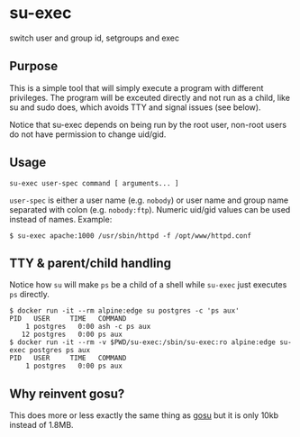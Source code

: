 # su-exec
switch user and group id, setgroups and exec

## Purpose

This is a simple tool that will simply execute a program with different
privileges. The program will be exceuted directly and not run as a child,
like su and sudo does, which avoids TTY and signal issues (see below).

Notice that su-exec depends on being run by the root user, non-root
users do not have permission to change uid/gid.

## Usage

```shell
su-exec user-spec command [ arguments... ]
```

`user-spec` is either a user name (e.g. `nobody`) or user name and group
name separated with colon (e.g. `nobody:ftp`). Numeric uid/gid values
can be used instead of names. Example:

```shell
$ su-exec apache:1000 /usr/sbin/httpd -f /opt/www/httpd.conf
```

## TTY & parent/child handling

Notice how `su` will make `ps` be a child of a shell while `su-exec`
just executes `ps` directly.

```shell
$ docker run -it --rm alpine:edge su postgres -c 'ps aux'
PID   USER     TIME   COMMAND
    1 postgres   0:00 ash -c ps aux
   12 postgres   0:00 ps aux
$ docker run -it --rm -v $PWD/su-exec:/sbin/su-exec:ro alpine:edge su-exec postgres ps aux
PID   USER     TIME   COMMAND
    1 postgres   0:00 ps aux
```

## Why reinvent gosu?

This does more or less exactly the same thing as [gosu](https://github.com/tianon/gosu)
but it is only 10kb instead of 1.8MB.

